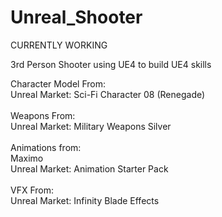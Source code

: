 # Unreal_Shooter
CURRENTLY WORKING

3rd Person Shooter using UE4 to build UE4 skills

Character Model From:<br />
  Unreal Market: Sci-Fi Character 08 (Renegade)<br />
<br />
Weapons From:<br />
  Unreal Market: Military Weapons Silver<br />
<br />
Animations from:<br />
  Maximo<br />
  Unreal Market: Animation Starter Pack<br />
<br />
VFX From:<br />
  Unreal Market: Infinity Blade Effects<br />
  
